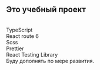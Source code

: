 ## Это учебный проект
\
TypeScript\
React route 6\
Scss\
Prettier\
React Testing Library\
Буду дополнять по мере развития.
